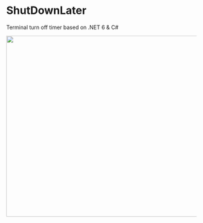 # ShutDownLater

Terminal turn off timer based on .NET 6 & C#

<img width="585" height="479" src="https://raw.githubusercontent.com/markaelie/ShutDownLater/master/Demo-ShutDownLater.png">
